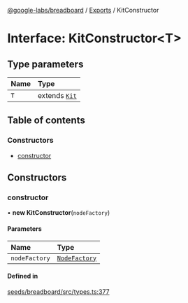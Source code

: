 [@google-labs/breadboard](../README.md) / [Exports](../modules.md) / KitConstructor

# Interface: KitConstructor<T\>

## Type parameters

| Name | Type |
| :------ | :------ |
| `T` | extends [`Kit`](Kit.md) |

## Table of contents

### Constructors

- [constructor](KitConstructor.md#constructor)

## Constructors

### constructor

• **new KitConstructor**(`nodeFactory`)

#### Parameters

| Name | Type |
| :------ | :------ |
| `nodeFactory` | [`NodeFactory`](NodeFactory.md) |

#### Defined in

[seeds/breadboard/src/types.ts:377](https://github.com/google/labs-prototypes/blob/99919d5/seeds/breadboard/src/types.ts#L377)
